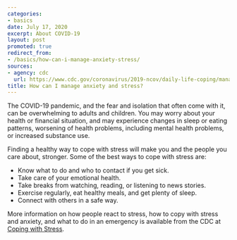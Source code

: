 ```yaml
---
categories:
- basics
date: July 17, 2020
excerpt: About COVID-19
layout: post
promoted: true
redirect_from:
- /basics/how-can-i-manage-anxiety-stress/
sources:
- agency: cdc
  url: https://www.cdc.gov/coronavirus/2019-ncov/daily-life-coping/managing-stress-anxiety.html
title: How can I manage anxiety and stress?
---
```


The COVID-19 pandemic, and the fear and isolation that often come with it, can be overwhelming to adults and children. You may worry about your health or financial situation, and may experience changes in sleep or eating patterns, worsening of health problems, including mental health problems, or increased substance use.

Finding a healthy way to cope with stress will make you and the people you care about, stronger. Some of the best ways to cope with stress are:

- Know what to do and who to contact if you get sick.
- Take care of your emotional health.
- Take breaks from watching, reading, or listening to news stories.
- Exercise regularly, eat healthy meals, and get plenty of sleep.
- Connect with others in a safe way.

More information on how people react to stress, how to copy with stress and anxiety, and what to do in an emergency is available from the CDC at [Coping with Stress](https://www.cdc.gov/coronavirus/2019-ncov/daily-life-coping/managing-stress-anxiety.html).